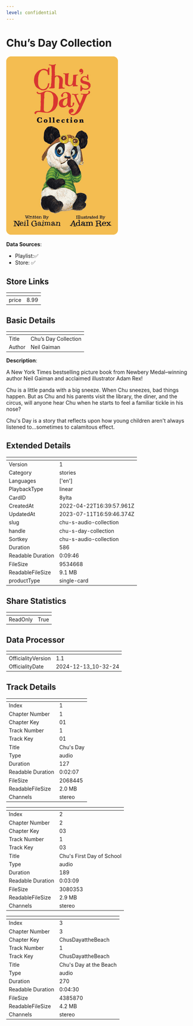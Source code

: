 ```yaml
---
level: confidential
---
```

# Chu’s Day Collection

![card_[8yIta].png](../../img/cards/card_[8yIta].png)

**Data Sources**: 

- Playlist:✅
- Store: ✅


## Store Links

| <!-- --> | <!-- --> |
| - | - |
| price | 8.99 |


## Basic Details

| <!-- --> | <!-- --> |
| - | - |
| Title | Chu’s Day Collection |
| Author | Neil Gaiman |

**Description**:

A New York Times bestselling picture book from Newbery Medal–winning author Neil Gaiman and acclaimed illustrator Adam Rex!  

Chu is a little panda with a big sneeze. When Chu sneezes, bad things happen. But as Chu and his parents visit the library, the diner, and the circus, will anyone hear Chu when he starts to feel a familiar tickle in his nose?  

Chu's Day is a story that reflects upon how young children aren't always listened to…sometimes to calamitous effect.


## Extended Details

| <!-- --> | <!-- --> |
| - | - |
| Version | 1 |
| Category | stories |
| Languages | ['en'] |
| PlaybackType | linear |
| CardID | 8yIta |
| CreatedAt | 2022-04-22T16:39:57.961Z |
| UpdatedAt | 2023-07-11T16:59:46.374Z |
| slug | chu-s-audio-collection |
| handle | chu-s-day-collection |
| Sortkey | chu-s-audio-collection |
| Duration | 586 |
| Readable Duration | 0:09:46 |
| FileSize | 9534668 |
| ReadableFileSize | 9.1 MB |
| productType | single-card |


## Share Statistics

| <!-- --> | <!-- --> |
| - | - |
| ReadOnly | True |


## Data Processor

| <!-- --> | <!-- --> |
| - | - |
| OfficialityVersion | 1.1
| OfficialityDate | 2024-12-13_10-32-24


## Track Details

| <!-- --> | <!-- --> |
| - | - |
| Index | 1 |
| Chapter Number | 1 |
| Chapter Key | 01 |
| Track Number | 1 |
| Track Key | 01 |
| Title | Chu's Day |
| Type | audio |
| Duration | 127 |
| Readable Duration | 0:02:07 |
| FileSize | 2068445 |
| ReadableFileSize | 2.0 MB |
| Channels | stereo |

| <!-- --> | <!-- --> |
| - | - |
| Index | 2 |
| Chapter Number | 2 |
| Chapter Key | 03 |
| Track Number | 1 |
| Track Key | 03 |
| Title | Chu's First Day of School |
| Type | audio |
| Duration | 189 |
| Readable Duration | 0:03:09 |
| FileSize | 3080353 |
| ReadableFileSize | 2.9 MB |
| Channels | stereo |

| <!-- --> | <!-- --> |
| - | - |
| Index | 3 |
| Chapter Number | 3 |
| Chapter Key | ChusDayattheBeach |
| Track Number | 1 |
| Track Key | ChusDayattheBeach |
| Title | Chu's Day at the Beach |
| Type | audio |
| Duration | 270 |
| Readable Duration | 0:04:30 |
| FileSize | 4385870 |
| ReadableFileSize | 4.2 MB |
| Channels | stereo |

